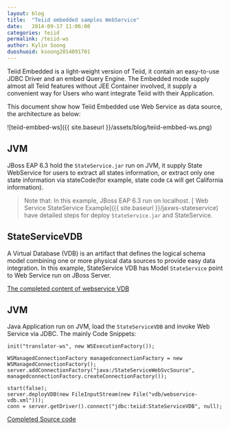 ```yaml
---
layout: blog
title:  "Teiid embedded samples WebService"
date:   2014-09-17 11:06:00
categories: teiid
permalink: /teiid-ws
author: Kylin Soong
duoshuoid: ksoong2014091701
---
```


Teiid Embedded is a light-weight version of Teiid, it contain an easy-to-use JDBC Driver and an embed Query Engine. The Embedded mode supply almost all Teiid features without JEE Container involved, it supply a convenient way for Users who want integrate Teiid with their Application.

This document show how Teiid Embedded use Web Service as data source, the architecture as below:

![teiid-embbed-ws]({{ site.baseurl }}/assets/blog/teiid-embbed-ws.png)

## JVM

JBoss EAP 6.3 hold the `StateService.jar` run on JVM, it supply State WebService for users to extract all states information, or extract only one state information via stateCode(for example, state code `CA` will get California information). 

> Note that: In this example, JBoss EAP 6.3 run on localhost. [ Web Service StateService Example]({{ site.baseurl }}/jaxws-stateservice) have detailed steps for deploy `StateService.jar` and StateService.

## StateServiceVDB

A Virtual Database (VDB) is an artifact that defines the logical schema model combining one or more physical data sources to provide easy data integration. In this example, StateService VDB has Model `StateService` point to Web Service run on JBoss Server. 

[The completed content of webservice VDB](https://github.com/jbosschina/teiid-embedded-samples/blob/master/vdb/webservice-vdb.xml)

## JVM

Java Application run on JVM, load the `StateServiceVDB` and invoke Web Service via JDBC. The mainly Code Snippets:

~~~
init("translator-ws", new WSExecutionFactory());
		
WSManagedConnectionFactory managedconnectionFactory = new WSManagedConnectionFactory();
server.addConnectionFactory("java:/StateServiceWebSvcSource", managedconnectionFactory.createConnectionFactory());
		
start(false);
server.deployVDB(new FileInputStream(new File("vdb/webservice-vdb.xml")));
conn = server.getDriver().connect("jdbc:teiid:StateServiceVDB", null);
~~~

[Completed Source code](https://github.com/jbosschina/teiid-embedded-samples/blob/master/src/test/java/com/teiid/embedded/samples/ws/TestWebServiceDataSource.java)

